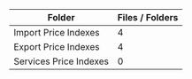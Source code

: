 | Folder                 |   Files / Folders |
|------------------------|-------------------|
| Import Price Indexes   |                 4 |
| Export Price Indexes   |                 4 |
| Services Price Indexes |                 0 |